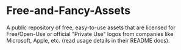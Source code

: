 # Free-and-Fancy-Assets
A public repository of free, easy-to-use assets that are licensed for Free/Open-Use or official "Private Use" logos from companies like Microsoft, Apple, etc. (read usage details in their README docs).
